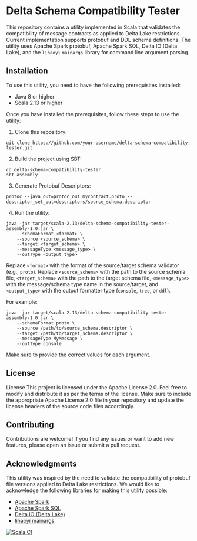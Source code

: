 # Delta Schema Compatibility Tester

This repository contains a utility implemented in Scala that validates the compatibility of message contracts as applied to Delta Lake restrictions. 
Current implementation supports protobuf and DDL schema definitions.
The utility uses Apache Spark protobuf, Apache Spark SQL, Delta IO (Delta Lake), and the `lihaoyi` `mainargs` library for command line argument parsing.

## Installation

To use this utility, you need to have the following prerequisites installed:

- Java 8 or higher
- Scala 2.13 or higher

Once you have installed the prerequisites, follow these steps to use the utility:

1. Clone this repository:

```shell
git clone https://github.com/your-username/delta-schema-compatibility-tester.git
```

2. Build the project using SBT:

```shell
cd delta-schema-compatibility-tester
sbt assembly
```
3. Generate Protobuf Descriptors:
```shell
protoc --java_out=protoc_out mycontract.proto --descriptor_set_out=descriptors/source_schema.descriptor
```
4. Run the utility:

```shell
java -jar target/scala-2.13/delta-schema-compatibility-tester-assembly-1.0.jar \
    --schemaFormat <format> \
    --source <source_schema> \
    --target <target_schema> \
    --messageType <message_type> \
    --outType <output_type>
```

Replace `<format>` with the format of the source/target schema validator (e.g., `proto`). Replace `<source_schema>` with the path to the source schema file, `<target_schema>` with the path to the target schema file, `<message_type>` with the message/schema type name in the source/target, and `<output_type>` with the output formatter type (`console`, `tree`, or `ddl`).

For example:

```shell
java -jar target/scala-2.13/delta-schema-compatibility-tester-assembly-1.0.jar \
    --schemaFormat proto \
    --source /path/to/source_schema.descriptor \
    --target /path/to/target_schema.descriptor \
    --messageType MyMessage \
    --outType console
```

Make sure to provide the correct values for each argument.

## License

License
This project is licensed under the Apache License 2.0. Feel free to modify and distribute it as per the terms of the license.
Make sure to include the appropriate Apache License 2.0 file in your repository and update the license headers of the source code files accordingly.

## Contributing

Contributions are welcome! If you find any issues or want to add new features, please open an issue or submit a pull request.

## Acknowledgments

This utility was inspired by the need to validate the compatibility of protobuf file versions applied to Delta Lake restrictions. We would like to acknowledge the following libraries for making this utility possible:

- [Apache Spark](https://spark.apache.org)
- [Apache Spark SQL](https://spark.apache.org/sql)
- [Delta IO (Delta Lake)](https://delta.io)
- [lihaoyi mainargs](https://github.com/lihaoyi/mainargs)

[![Scala CI](https://github.com/amichel/delta-schema-compatibility-tester/actions/workflows/scala.yml/badge.svg?branch=main)](https://github.com/amichel/delta-schema-compatibility-tester/actions/workflows/scala.yml)